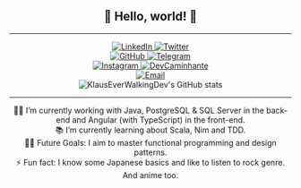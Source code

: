 <div align="center">
<h2>👋 Hello, world! 👋</h2>
</div>

---

<div align="center">
   <a href="https://www.linkedin.com/in/klauseverwalkingdev">
      <img alt="LinkedIn" src="https://img.shields.io/badge/linkedin-blue?logo=linkedin&style=for-the-badge" />
    </a>
   <a href="https://twitter.com/KlausEWDev">
      <img alt="Twitter" src="https://img.shields.io/twitter/follow/KlausEWDev?logo=twitter&label=twitter&style=for-the-badge" />
    </a>
</div>

<div align="center">
    <a href="https://github.com/KlausEverWalkingDev">
        <img alt="GitHub" src="https://img.shields.io/github/followers/KlausEverWalkingDev?logo=github&label=github&style=for-the-badge" />
    </a>
    <a href="https://telegram.me/KlausEverWalkingDev">
        <img alt="Telegram" src="https://img.shields.io/badge/telegram-3c6eab?logo=telegram&style=for-the-badge" />
    </a>
</div>

<div align="center">
    <a href="https://instagram.com/klauseverwalkingdev">
        <img alt="Instagram" src="https://img.shields.io/badge/instagram-700265?logo=instagram&style=for-the-badge" />
    </a>
    <a href="https://telegram.me/DevCaminhante">
        <img alt="DevCaminhante" src="https://img.shields.io/badge/devcaminhante-3c6eab?logo=telegram&style=for-the-badge" />
    </a>
</div>

<div align="center">
    <a href="mailto:klauseverwalkingdev@yandex.com">
        <img alt="Email" src="https://img.shields.io/badge/@-klauseverwalkingdev@yandex.com-ffcc00?&style=for-the-badge" />
    </a>
</div>

<div align="center">
    <img alt="KlausEverWalkingDev's GitHub stats" src="https://github-readme-stats.vercel.app/api?username=KlausEverWalkingDev&show_icons=true&count_private=true&theme=onedark" />
</div>

---

<div align="center">
👨‍💻 I’m currently working with Java, PostgreSQL & SQL Server in the back-end and Angular (with TypeScript) in the front-end.<br>
📚 I’m currently learning about Scala, Nim and TDD.<br>
💪🏼 Future Goals: I aim to master functional programming and design patterns.<br>
⚡ Fun fact: I know some Japanese basics and like to listen to rock genre. And anime too.<br>
</div>
